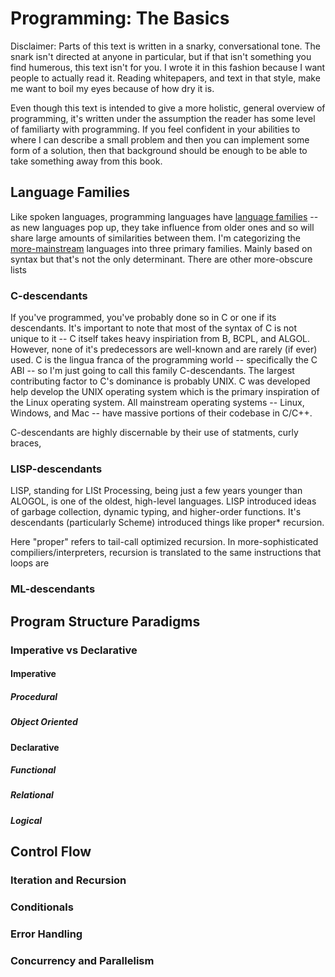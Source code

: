 # Programming: The Basics 

  Disclaimer: Parts of this text is written in a snarky, conversational tone. The snark isn't directed at anyone in particular, but if that isn't something you find humerous, this text isn't for you. I wrote it in this fashion because I want people to actually read it. Reading whitepapers, and text in that style, make me want to boil my eyes because of how dry it is. 

Even though this text is intended to give a more holistic, general overview of programming, it's written under the assumption the reader has some level of familiarty with programming. If you feel confident in your abilities to where I can describe a small problem and then you can implement some form of a solution, then that background should be enough to be able to take something away from this book.

## Language Families

Like spoken languages, programming languages have [language families](https://ccrma.stanford.edu/courses/250a-fall-2005/docs/ComputerLanguagesChart.png) -- as new languages pop up, they take influence from older ones and so will share large amounts of similarities between them. I'm categorizing the [more-mainstream](https://redmonk.com/sogrady/files/2024/09/lang.rank_.0624.wm_.png) languages into three primary families. Mainly based on syntax but that's not the only determinant. There are other more-obscure lists 

### C-descendants 

If you've programmed, you've probably done so in C or one if its descendants. It's important to note that most of the syntax of C is not unique to it -- C itself takes heavy inspiriation from B, BCPL, and ALGOL. However, none of it's predecessors are well-known and are rarely (if ever) used. C is the lingua franca of the programming world -- specifically the C ABI -- so I'm just going to call this family C-descendants. The largest contributing factor to C's dominance is probably UNIX. C was developed help develop the UNIX operating system which is the primary inspiration of the Linux operating system. All mainstream operating systems -- Linux, Windows, and Mac -- have massive portions of their codebase in C/C++.

C-descendants are highly discernable by their use of statments, curly braces, 

### LISP-descendants 

LISP, standing for LISt Processing, being just a few years younger than ALOGOL, is one of the oldest, high-level languages. LISP introduced ideas of garbage collection, dynamic typing, and higher-order functions. It's descendants (particularly Scheme) introduced things like proper* recursion.

  Here "proper" refers to tail-call optimized recursion. In more-sophisticated compiliers/interpreters, recursion is translated to the same instructions that loops are 

### ML-descendants

## Program Structure Paradigms

### Imperative vs Declarative

#### Imperative 

##### Procedural

##### Object Oriented

#### Declarative 

##### Functional

##### Relational

##### Logical

## Control Flow

### Iteration and Recursion

### Conditionals

### Error Handling

### Concurrency and Parallelism

